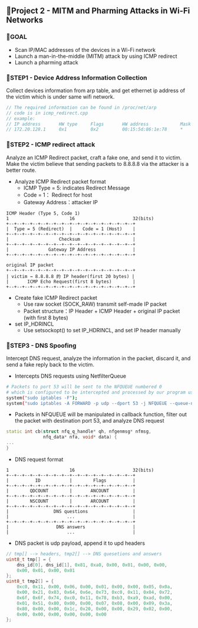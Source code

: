 ## 🧪Project 2 - MITM and Pharming Attacks in Wi-Fi Networks

### 🎯GOAL
- Scan IP/MAC addresses of the devices in a Wi-Fi network
- Launch a man-in-the-middle (MITM) attack by using ICMP redirect
- Launch a pharming attack

### 🧨STEP1 - Device Address Information Collection
Collect devices information from arp table, and get ethernet ip address of the victim which is under same wifi network.
```cpp
// The required information can be found in /proc/net/arp
// code is in icmp_redirect.cpp
// example:
// IP address       HW type     Flags       HW address            Mask     Device
// 172.20.128.1     0x1         0x2         00:15:5d:86:1e:78     *        eth0
```

### 🧨STEP2 - ICMP redirect attack
Analyze an ICMP Redirect packet, craft a fake one, and send it to victim. Make the victim believe that sending packets to 8.8.8.8 via the attacker is a better route.
- Analyze ICMP Redirect packet format
  - ICMP Type = 5: indicates Redirect Message
  - Code = 1： Redirect for host
  - Gateway Address：attacker IP
```
ICMP Header (Type 5, Code 1)
1                       16                      32(bits)
+--+--+--+--+--+--+--+--+--+--+--+--+--+--+--+--+
|  Type = 5 (Redirect)  |    Code = 1 (Host)    |
+--+--+--+--+--+--+--+--+--+--+--+--+--+--+--+--+
|                   Checksum                    |
+--+--+--+--+--+--+--+--+--+--+--+--+--+--+--+--+
|               Gateway IP Address              |
+--+--+--+--+--+--+--+--+--+--+--+--+--+--+--+--+

original IP packet
+--+--+--+--+--+--+--+--+--+--+--+--+--+--+--+--+
| victim → 8.8.8.8 的 IP header(first 20 bytes) |
|       ICMP Echo Request(first 8 bytes)        |
+--+--+--+--+--+--+--+--+--+--+--+--+--+--+--+--+

```
- Create fake ICMP Redirect packet
  - Use raw socket (SOCK_RAW) transmit self-made IP packet
  - Packet structure：IP Header + ICMP Header + original IP packet (with first 8 bytes)
- set IP_HDRINCL
  - Use setsockopt() to set IP_HDRINCL, and set IP header manually

### 🧨STEP3 - DNS Spoofing
Intercept DNS request, analyze the information in the packet, discard it, and send a fake reply back to the victim.
- Intercepts DNS requests using NetfilterQueue
```bash
# Packets to port 53 will be sent to the NFQUEUE numbered 0
# which is configured to be intercepted and processed by our program using the Netfilter Queue (NFQ) library.
system("sudo iptables -F");
system("sudo iptables -A FORWARD -p udp --dport 53 -j NFQUEUE --queue-num 0");
```
- Packets in NFQUEUE will be manipulated in callback function, filter out the packet with destination port 53, and analyze DNS request
```c++
static int cb(struct nfq_q_handle* qh, nfgenmsg* nfmsg,
              nfq_data* nfa, void* data) {
...
}
```
- DNS request format
```
1                       16                      32(bits)
+--+--+--+--+--+--+--+--+--+--+--+--+--+--+--+--+
|          ID           |        Flags          |
+--+--+--+--+--+--+--+--+--+--+--+--+--+--+--+--+
|        QDCOUNT        |       ANCOUNT         | 
+--+--+--+--+--+--+--+--+--+--+--+--+--+--+--+--+
|        NSCOUNT        |       ARCOUNT         |
+--+--+--+--+--+--+--+--+--+--+--+--+--+--+--+--+
|                 DNS questions                 |
|                      ...                      |
+--+--+--+--+--+--+--+--+--+--+--+--+--+--+--+--+
|                  DNS answers                  |
|                      ...                      |
```
- DNS packet is udp payload, append it to upd headers
```c++
// tmp[] --> headers, tmp2[] --> DNS quesetions and answers
uint8_t tmp[] = {
    dns_id[0], dns_id[1], 0x81, 0xa0, 0x00, 0x01, 0x00, 0x00,
    0x00, 0x01, 0x00, 0x01
};
uint8_t tmp2[] = {
    0xc0, 0x11, 0x00, 0x06, 0x00, 0x01, 0x00, 0x00, 0x05, 0x0a,
    0x00, 0x21, 0x03, 0x64, 0x6e, 0x73, 0xc0, 0x11, 0x04, 0x72,
    0x6f, 0x6f, 0x74, 0xc0, 0x11, 0x78, 0xb3, 0xa9, 0xad, 0x00,
    0x01, 0x51, 0x80, 0x00, 0x00, 0x07, 0x08, 0x00, 0x09, 0x3a,
    0x80, 0x00, 0x00, 0x1c, 0x20, 0x00, 0x00, 0x29, 0x02, 0x00,
    0x00, 0x00, 0x00, 0x00, 0x00, 0x00
};
```
